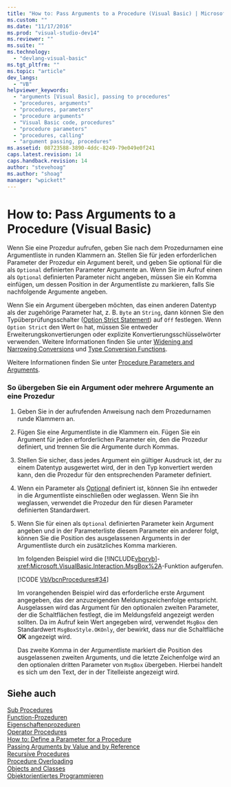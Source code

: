 ```yaml
---
title: "How to: Pass Arguments to a Procedure (Visual Basic) | Microsoft Docs"
ms.custom: ""
ms.date: "11/17/2016"
ms.prod: "visual-studio-dev14"
ms.reviewer: ""
ms.suite: ""
ms.technology: 
  - "devlang-visual-basic"
ms.tgt_pltfrm: ""
ms.topic: "article"
dev_langs: 
  - "VB"
helpviewer_keywords: 
  - "arguments [Visual Basic], passing to procedures"
  - "procedures, arguments"
  - "procedures, parameters"
  - "procedure arguments"
  - "Visual Basic code, procedures"
  - "procedure parameters"
  - "procedures, calling"
  - "argument passing, procedures"
ms.assetid: 08723588-3890-4ddc-8249-79e049e0f241
caps.latest.revision: 14
caps.handback.revision: 14
author: "stevehoag"
ms.author: "shoag"
manager: "wpickett"
---
```

# How to: Pass Arguments to a Procedure (Visual Basic)
Wenn Sie eine Prozedur aufrufen, geben Sie nach dem Prozedurnamen eine Argumentliste in runden Klammern an.  Stellen Sie für jeden erforderlichen Parameter der Prozedur ein Argument bereit, und geben Sie optional für die als `Optional` definierten Parameter Argumente an.  Wenn Sie im Aufruf einen als `Optional` definierten Parameter nicht angeben, müssen Sie ein Komma einfügen, um dessen Position in der Argumentliste zu markieren, falls Sie nachfolgende Argumente angeben.  
  
 Wenn Sie ein Argument übergeben möchten, das einen anderen Datentyp als der zugehörige Parameter hat, z. B. `Byte` an `String`, dann können Sie den Typüberprüfungsschalter \([Option Strict Statement](../../../../visual-basic/language-reference/statements/option-strict-statement.md)\) auf `Off` festlegen.  Wenn `Option Strict` den Wert `On` hat, müssen Sie entweder Erweiterungskonvertierungen oder explizite Konvertierungsschlüsselwörter verwenden.  Weitere Informationen finden Sie unter [Widening and Narrowing Conversions](../../../../visual-basic/programming-guide/language-features/data-types/widening-and-narrowing-conversions.md) und [Type Conversion Functions](../../../../visual-basic/language-reference/functions/type-conversion-functions.md).  
  
 Weitere Informationen finden Sie unter [Procedure Parameters and Arguments](../../../../visual-basic/programming-guide/language-features/procedures/procedure-parameters-and-arguments.md).  
  
### So übergeben Sie ein Argument oder mehrere Argumente an eine Prozedur  
  
1.  Geben Sie in der aufrufenden Anweisung nach dem Prozedurnamen runde Klammern an.  
  
2.  Fügen Sie eine Argumentliste in die Klammern ein.  Fügen Sie ein Argument für jeden erforderlichen Parameter ein, den die Prozedur definiert, und trennen Sie die Argumente durch Kommas.  
  
3.  Stellen Sie sicher, dass jedes Argument ein gültiger Ausdruck ist, der zu einem Datentyp ausgewertet wird, der in den Typ konvertiert werden kann, den die Prozedur für den entsprechenden Parameter definiert.  
  
4.  Wenn ein Parameter als [Optional](../../../../visual-basic/language-reference/modifiers/optional.md) definiert ist, können Sie ihn entweder in die Argumentliste einschließen oder weglassen.  Wenn Sie ihn weglassen, verwendet die Prozedur den für diesen Parameter definierten Standardwert.  
  
5.  Wenn Sie für einen als `Optional` definierten Parameter kein Argument angeben und in der Parameterliste diesem Parameter ein anderer folgt, können Sie die Position des ausgelassenen Arguments in der Argumentliste durch ein zusätzliches Komma markieren.  
  
     Im folgenden Beispiel wird die [!INCLUDE[vbprvb](../../../../csharp/programming-guide/concepts/linq/includes/vbprvb_md.md)]\-<xref:Microsoft.VisualBasic.Interaction.MsgBox%2A>\-Funktion aufgerufen.  
  
     [!CODE [VbVbcnProcedures#34](../CodeSnippet/VS_Snippets_VBCSharp/VbVbcnProcedures#34)]  
  
     Im vorangehenden Beispiel wird das erforderliche erste Argument angegeben, das der anzuzeigenden Meldungszeichenfolge entspricht.  Ausgelassen wird das Argument für den optionalen zweiten Parameter, der die Schaltflächen festlegt, die im Meldungsfeld angezeigt werden sollten.  Da im Aufruf kein Wert angegeben wird, verwendet `MsgBox` den Standardwert `MsgBoxStyle.OKOnly`, der bewirkt, dass nur die Schaltfläche **OK** angezeigt wird.  
  
     Das zweite Komma in der Argumentliste markiert die Position des ausgelassenen zweiten Arguments, und die letzte Zeichenfolge wird an den optionalen dritten Parameter von `MsgBox` übergeben. Hierbei handelt es sich um den Text, der in der Titelleiste angezeigt wird.  
  
## Siehe auch  
 [Sub Procedures](../../../../visual-basic/programming-guide/language-features/procedures/sub-procedures.md)   
 [Function\-Prozeduren](../../../../visual-basic/programming-guide/language-features/procedures/function-procedures.md)   
 [Eigenschaftenprozeduren](../../../../visual-basic/programming-guide/language-features/procedures/property-procedures.md)   
 [Operator Procedures](../../../../visual-basic/programming-guide/language-features/procedures/operator-procedures.md)   
 [How to: Define a Parameter for a Procedure](../../../../visual-basic/programming-guide/language-features/procedures/how-to-define-a-parameter-for-a-procedure.md)   
 [Passing Arguments by Value and by Reference](../../../../visual-basic/programming-guide/language-features/procedures/passing-arguments-by-value-and-by-reference.md)   
 [Recursive Procedures](../../../../visual-basic/programming-guide/language-features/procedures/recursive-procedures.md)   
 [Procedure Overloading](../../../../visual-basic/programming-guide/language-features/procedures/procedure-overloading.md)   
 [Objects and Classes](../../../../visual-basic/programming-guide/language-features/objects-and-classes/index.md)   
 [Objektorientiertes Programmieren](../Topic/Object-Oriented%20Programming%20\(C%23%20and%20Visual%20Basic\).md)